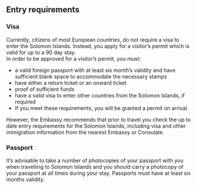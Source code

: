 ## Entry requirements

### **Visa**

Currently, citizens of most European countries, do not require a visa to enter the Solomon Islands. Instead, you apply for a visitor’s permit which is valid for up to a 90 day stay.  
In order to be approved for a visitor’s permit, you must:

* a valid foreign passport with at least six month’s validity and have sufficient blank space to accommodate the necessary stamps
* have either a return ticket or an onward ticket
* proof of sufficient funds
* have a valid visa to enter other countries from the Solomon Islands, if required
* If you meet these requirements, you will be granted a permit on arrival.

However, the Embassy recommends that prior to travel you check the up to date entry requirements for the Solomon Islands, including visa and other immigration information from the nearest Embassy or Consulate.

### **Passport**

It’s advisable to take a number of photocopies of your passport with you when travelling to Solomon Islands and you should carry a photocopy of your passport at all times during your stay. Passports must have at least six months validity.